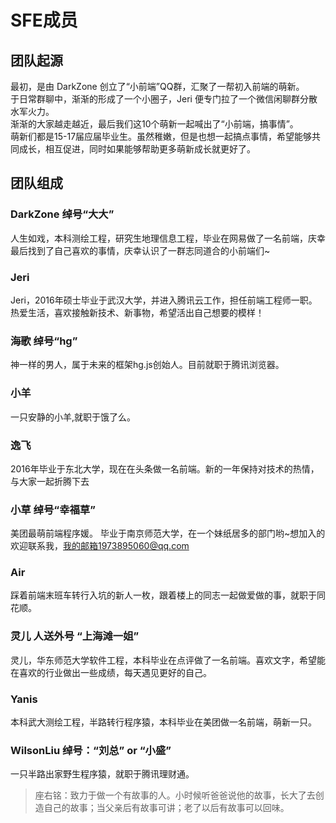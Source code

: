 # SFE成员
## 团队起源
最初，是由 DarkZone 创立了“小前端”QQ群，汇聚了一帮初入前端的萌新。  
于日常群聊中，渐渐的形成了一个小圈子，Jeri 便专门拉了一个微信闲聊群分散水军火力。  
渐渐的大家越走越近，最后我们这10个萌新一起喊出了“小前端，搞事情”。  
萌新们都是15-17届应届毕业生。虽然稚嫩，但是也想一起搞点事情，希望能够共同成长，相互促进，同时如果能够帮助更多萌新成长就更好了。

## 团队组成
### DarkZone 绰号“大大” 
人生如戏，本科测绘工程，研究生地理信息工程，毕业在网易做了一名前端，庆幸最后找到了自己喜欢的事情，庆幸认识了一群志同道合的小前端们~
### Jeri
Jeri，2016年硕士毕业于武汉大学，并进入腾讯云工作，担任前端工程师一职。热爱生活，喜欢接触新技术、新事物，希望活出自己想要的模样！
### 海歌 绰号“hg”
神一样的男人，属于未来的框架hg.js创始人。目前就职于腾讯浏览器。
### 小羊
一只安静的小羊,就职于饿了么。
### 逸飞
2016年毕业于东北大学，现在在头条做一名前端。新的一年保持对技术的热情，与大家一起折腾下去
### 小草 绰号“幸福草”
美团最萌前端程序媛。
毕业于南京师范大学，在一个妹纸居多的部门哟~想加入的欢迎联系我，我的邮箱1973895060@qq.com

### Air
踩着前端末班车转行入坑的新人一枚，跟着楼上的同志一起做爱做的事，就职于同花顺。
### 灵儿 人送外号 “上海滩一姐”
灵儿，华东师范大学软件工程，本科毕业在点评做了一名前端。喜欢文字，希望能在喜欢的行业做出一些成绩，每天遇见更好的自己。

### Yanis
本科武大测绘工程，半路转行程序猿，本科毕业在美团做一名前端，萌新一只。

### WilsonLiu 绰号：“刘总” or “小盛”
一只半路出家野生程序猿，就职于腾讯理财通。
> 座右铭：致力于做一个有故事的人。小时候听爸爸说他的故事，长大了去创造自己的故事；当父亲后有故事可讲；老了以后有故事可以回味。
